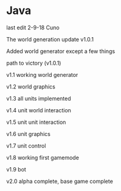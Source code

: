 # Java

last edit 2-9-18 Cuno

The world generation update v1.0.1

Added world generator except a few things



path to victory (v1.0.1)

v1.1 working world generator

v1.2 world graphics

v1.3 all units implemented

v1.4 unit world interaction

v1.5 unit unit interaction

v1.6 unit graphics

v1.7 unit control

v1.8 working first gamemode

v1.9 bot

v2.0 alpha complete, base game complete


